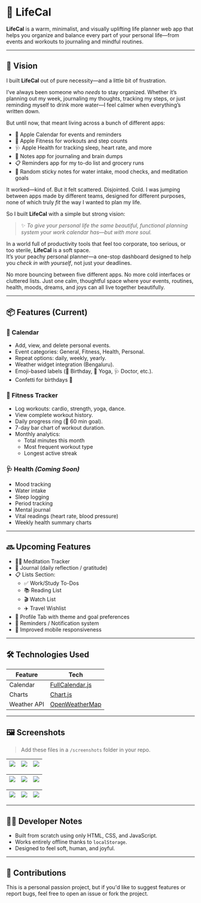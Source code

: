 # 🍑 LifeCal

**LifeCal** is a warm, minimalist, and visually uplifting life planner web app that helps you organize and balance every part of your personal life—from events and workouts to journaling and mindful routines.

---

## 🌟 Vision

I built **LifeCal** out of pure necessity—and a little bit of frustration.

I’ve always been someone who *needs* to stay organized. Whether it’s planning out my week, journaling my thoughts, tracking my steps, or just reminding myself to drink more water—I feel calmer when everything’s written down.

But until now, that meant living across a bunch of different apps:
- 📅 Apple Calendar for events and reminders  
- 💪 Apple Fitness for workouts and step counts  
- 🩺 Apple Health for tracking sleep, heart rate, and more  
- 📝 Notes app for journaling and brain dumps  
- 📋 Reminders app for my to-do list and grocery runs  
- 🧘 Random sticky notes for water intake, mood checks, and meditation goals

It worked—kind of. But it felt scattered. Disjointed. Cold. I was jumping between apps made by different teams, designed for different purposes, none of which truly *fit* the way I wanted to plan my life.

So I built **LifeCal** with a simple but strong vision:  
> ✨ *To give your personal life the same beautiful, functional planning system your work calendar has—but with more soul.*

In a world full of productivity tools that feel too corporate, too serious, or too sterile, **LifeCal** is a soft space.  
It’s your peachy personal planner—a one-stop dashboard designed to help you *check in with yourself*, not just your deadlines.

No more bouncing between five different apps. No more cold interfaces or cluttered lists. Just one calm, thoughtful space where your events, routines, health, moods, dreams, and joys can all live together beautifully.

---

## 📦 Features (Current)

### 📅 Calendar
- Add, view, and delete personal events.
- Event categories: General, Fitness, Health, Personal.
- Repeat options: daily, weekly, yearly.
- Weather widget integration (Bengaluru).
- Emoji-based labels (🎂 Birthday, 🧘 Yoga, 🩺 Doctor, etc.).
- Confetti for birthdays 🎉

### 💪 Fitness Tracker
- Log workouts: cardio, strength, yoga, dance.
- View complete workout history.
- Daily progress ring (🎯 60 min goal).
- 7-day bar chart of workout duration.
- Monthly analytics:
  - Total minutes this month
  - Most frequent workout type
  - Longest active streak

### 🩺 Health *(Coming Soon)*
- Mood tracking
- Water intake
- Sleep logging
- Period tracking
- Mental journal
- Vital readings (heart rate, blood pressure)
- Weekly health summary charts

---

## 🔜 Upcoming Features

- 🧘‍♀️ Meditation Tracker  
- 📓 Journal (daily reflection / gratitude)  
- 📋 Lists Section:  
  - ✅ Work/Study To-Dos  
  - 📚 Reading List  
  - 🎬 Watch List  
  - ✈️ Travel Wishlist  
- 👤 Profile Tab with theme and goal preferences  
- 🔔 Reminders / Notification system  
- 📱 Improved mobile responsiveness  

---

## 🛠️ Technologies Used

| Feature        | Tech                          |
|----------------|-------------------------------|
| Calendar       | [FullCalendar.js](https://fullcalendar.io/) |
| Charts         | [Chart.js](https://www.chartjs.org/)        |
| Weather API    | [OpenWeatherMap](https://openweathermap.org/) |

---

## 🖼️ Screenshots

> Add these files in a `/screenshots` folder in your repo.

| ![](screenshots/1.png) | ![](screenshots/2.png) | ![](screenshots/3.png) |
|------------------------|------------------------|------------------------|

| ![](screenshots/4.png) | ![](screenshots/5.png) | ![](screenshots/6.png) |
|------------------------|------------------------|------------------------|

| ![](screenshots/7.png) | ![](screenshots/8.png) | ![](screenshots/9.png) |
|------------------------|------------------------|------------------------|

---

## 🧑‍💻 Developer Notes

- Built from scratch using only HTML, CSS, and JavaScript.
- Works entirely offline thanks to `localStorage`.
- Designed to feel soft, human, and joyful.

---

## 🤍 Contributions

This is a personal passion project, but if you'd like to suggest features or report bugs, feel free to open an issue or fork the project.



